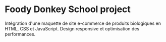 # Foody Donkey School project
Intégration d'une maquette de site e-commerce de produits biologiques en HTML, CSS et JavaScript. Design responsive et optimisation des performances.
